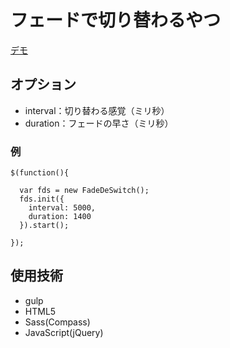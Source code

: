 # フェードで切り替わるやつ

[デモ](http://yuta-k.net/demo/fade-de-switch/)


## オプション

* interval：切り替わる感覚（ミリ秒）
* duration：フェードの早さ（ミリ秒）

### 例

```
$(function(){
  
  var fds = new FadeDeSwitch();
  fds.init({
    interval: 5000,
    duration: 1400
  }).start();
  
});

```



## 使用技術

* gulp
* HTML5
* Sass(Compass)
* JavaScript(jQuery)
